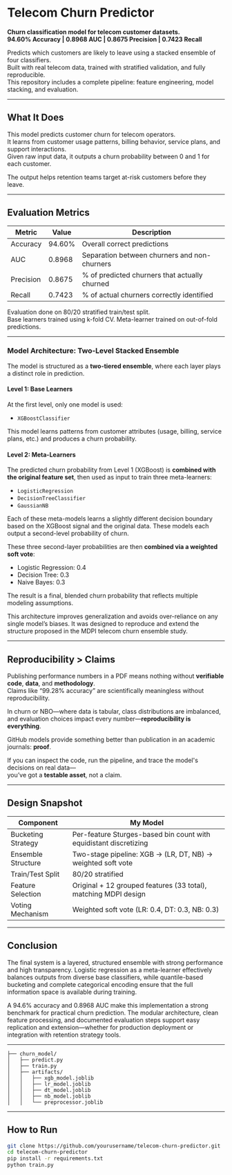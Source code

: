 
# Telecom Churn Predictor

**Churn classification model for telecom customer datasets.  
94.60% Accuracy | 0.8968 AUC | 0.8675 Precision | 0.7423 Recall**

Predicts which customers are likely to leave using a stacked ensemble of four classifiers.  
Built with real telecom data, trained with stratified validation, and fully reproducible.  
This repository includes a complete pipeline: feature engineering, model stacking, and evaluation.

---

## What It Does

This model predicts customer churn for telecom operators.  
It learns from customer usage patterns, billing behavior, service plans, and support interactions.  
Given raw input data, it outputs a churn probability between 0 and 1 for each customer.

The output helps retention teams target at-risk customers before they leave.

---

## Evaluation Metrics 

| Metric    | Value   | Description |
|-----------|---------|-------------|
| Accuracy  | 94.60%  | Overall correct predictions |
| AUC       | 0.8968  | Separation between churners and non-churners |
| Precision | 0.8675  | % of predicted churners that actually churned |
| Recall    | 0.7423  | % of actual churners correctly identified |

Evaluation done on 80/20 stratified train/test split.  
Base learners trained using k-fold CV. Meta-learner trained on out-of-fold predictions.

---

### Model Architecture: Two-Level Stacked Ensemble

The model is structured as a **two-tiered ensemble**, where each layer plays a distinct role in prediction.

#### **Level 1: Base Learners**

At the first level, only one model is used:

- `XGBoostClassifier`

This model learns patterns from customer attributes (usage, billing, service plans, etc.) and produces a churn probability.

#### **Level 2: Meta-Learners**

The predicted churn probability from Level 1 (XGBoost) is **combined with the original feature set**, then used as input to train three meta-learners:

- `LogisticRegression`
- `DecisionTreeClassifier`
- `GaussianNB`

Each of these meta-models learns a slightly different decision boundary based on the XGBoost signal and the original data. These models each output a second-level probability of churn.

These three second-layer probabilities are then **combined via a weighted soft vote**:

- Logistic Regression: 0.4
- Decision Tree: 0.3
- Naive Bayes: 0.3

The result is a final, blended churn probability that reflects multiple modeling assumptions.

This architecture improves generalization and avoids over-reliance on any single model’s biases. It was designed to reproduce and extend the structure proposed in the MDPI telecom churn ensemble study.

---

## Reproducibility > Claims

Publishing performance numbers in a PDF means nothing without **verifiable code**, **data**, and **methodology**.  
Claims like “99.28% accuracy” are scientifically meaningless without reproducibility.

In churn or NBO—where data is tabular, class distributions are imbalanced, and evaluation choices impact every number—**reproducibility is everything**.

GitHub models provide something better than publication in an academic journals: **proof**.

If you can inspect the code, run the pipeline, and trace the model's decisions on real data—  
you’ve got a **testable asset**, not a claim.

---

## Design Snapshot

| Component           | My Model                                                           |
|---------------------|--------------------------------------------------------------------|
| Bucketing Strategy  | Per-feature Sturges-based bin count with equidistant discretizing |
| Ensemble Structure  | Two-stage pipeline: XGB → (LR, DT, NB) → weighted soft vote        |
| Train/Test Split    | 80/20 stratified                                                  |
| Feature Selection   | Original + 12 grouped features (33 total), matching MDPI design   |
| Voting Mechanism    | Weighted soft vote (LR: 0.4, DT: 0.3, NB: 0.3)                     |

---

## Conclusion

The final system is a layered, structured ensemble with strong performance and high transparency. Logistic regression as a meta-learner effectively balances outputs from diverse base classifiers, while quantile-based bucketing and complete categorical encoding ensure that the full information space is available during training.

A 94.6% accuracy and 0.8968 AUC make this implementation a strong benchmark for practical churn prediction. The modular architecture, clean feature processing, and documented evaluation steps support easy replication and extension—whether for production deployment or integration with retention strategy tools.

---

```
├── churn_model/
│   ├── predict.py
│   ├── train.py
│   ├── artifacts/
│   │   ├── xgb_model.joblib
│   │   ├── lr_model.joblib
│   │   ├── dt_model.joblib
│   │   ├── nb_model.joblib
│   │   └── preprocessor.joblib
```

---

## How to Run

```bash
git clone https://github.com/yourusername/telecom-churn-predictor.git
cd telecom-churn-predictor
pip install -r requirements.txt
python train.py
```

